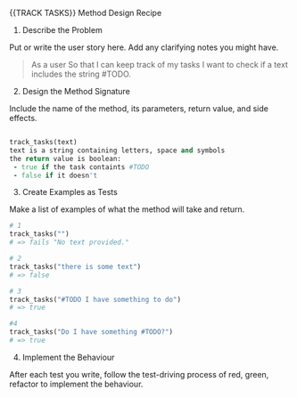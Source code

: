 {{TRACK TASKS}} Method Design Recipe

1. Describe the Problem

Put or write the user story here. Add any clarifying notes you might have.

> As a user
> So that I can keep track of my tasks
> I want to check if a text includes the string #TODO.


2. Design the Method Signature

Include the name of the method, its parameters, return value, and side effects.

```ruby

track_tasks(text)
text is a string containing letters, space and symbols
the return value is boolean:
 - true if the task containts #TODO
 - false if it doesn't

```

3. Create Examples as Tests

Make a list of examples of what the method will take and return.

```ruby
# 1
track_tasks("") 
# => fails "No text provided."

# 2
track_tasks("there is some text")
# => false

# 3
track_tasks("#TODO I have something to do")
# => true

#4
track_tasks("Do I have something #TODO?")
# => true

```

4. Implement the Behaviour

After each test you write, follow the test-driving process of red, green, refactor to implement the behaviour.